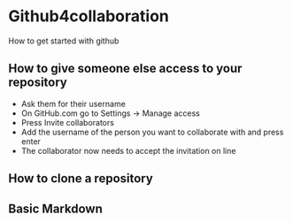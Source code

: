 # Github4collaboration
 How to get started with github


 ## How to give someone else access to your repository

 * Ask them for their username
 * On GitHub.com go to Settings -> Manage access 
 * Press Invite collaborators
 * Add the username of the person you want to collaborate with and press enter
 * The collaborator now needs to accept the invitation on line

## How to clone a repository

## Basic Markdown 


